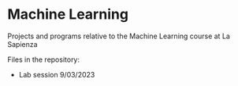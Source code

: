 # Machine Learning
Projects and programs relative to the Machine Learning course at La Sapienza

Files in the repository:
 - Lab session 9/03/2023
